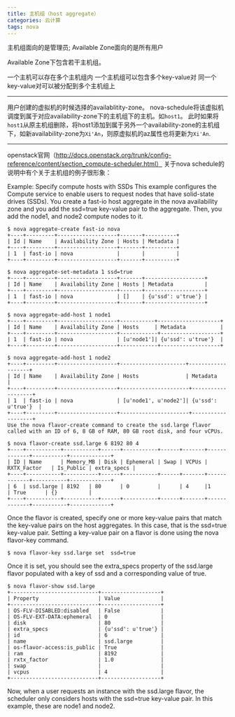 ```yaml
---
title: 主机组（host aggregate）
categories: 云计算
tags: nova
---
```


主机组面向的是管理员;
Available Zone面向的是所有用户

Available Zone下包含若干主机组。

一个主机可以存在多个主机组内
一个主机组可以包含多个key-value对
同一个key-value对可以被分配到多个主机组上



----------

用户创建的虚拟机的时候选择的availablitity-zone。
nova-schedule将该虚拟机调度到属于对应availability-zone下的主机组下的主机。如`host1`。
此时如果将`host1`从原主机组删除，将host1添加到属于另外一个availability-zone的主机组下，如新availability-zone为`Xi'An`，则原虚拟机的az属性也将更新为`Xi'An`.


----------



openstack官网（http://docs.openstack.org/trunk/config-reference/content/section_compute-scheduler.html）
关于nova schedule的说明中有个关于主机组的例子很形象：




Example: Specify compute hosts with SSDs
This example configures the Compute service to enable users to request nodes that have solid-state drives (SSDs). You create a fast-io host aggregate in the nova availability zone and you add the ssd=true key-value pair to the aggregate. Then, you add the node1, and node2 compute nodes to it.

```
$ nova aggregate-create fast-io nova
+----+---------+-------------------+-------+----------+
| Id | Name    | Availability Zone | Hosts | Metadata |
+----+---------+-------------------+-------+----------+
| 1  | fast-io | nova              |       |          |
+----+---------+-------------------+-------+----------+

$ nova aggregate-set-metadata 1 ssd=true
+----+---------+-------------------+-------+-------------------+
| Id | Name    | Availability Zone | Hosts | Metadata          |
+----+---------+-------------------+-------+-------------------+
| 1  | fast-io | nova  			   | []    | {u'ssd': u'true'} |
+----+---------+-------------------+-------+-------------------+

$ nova aggregate-add-host 1 node1
+----+---------+-------------------+-----------+--------------------+
| Id | Name    | Availability Zone | Hosts     | Metadata           |
+----+---------+-------------------+------------+-------------------+
| 1  | fast-io | nova  			   | [u'node1']| {u'ssd': u'true'}  |
+----+---------+-------------------+------------+-------------------+

$ nova aggregate-add-host 1 node2
+----+---------+-------------------+---------------------+-------------------+
| Id | Name    | Availability Zone | Hosts               | Metadata          |
+----+---------+-------------------+----------------------+-------------------+
| 1  | fast-io | nova              | [u'node1', u'node2']| {u'ssd': u'true'}  |
+----+---------+-------------------+----------------------+-------------------+
Use the nova flavor-create command to create the ssd.large flavor called with an ID of 6, 8 GB of RAM, 80 GB root disk, and four vCPUs.

$ nova flavor-create ssd.large 6 8192 80 4
+----+-----------+-----------+------+-----------+------+-------+-------------+-----------+-------------+
| ID | Name      | Memory_MB | Disk | Ephemeral | Swap | VCPUs | RXTX_Factor   | Is_Public | extra_specs |
+----+-----------+-----------+------+-----------+------+-------+-------------+-----------+-------------+
| 6  | ssd.large | 8192   | 80      | 0         |      | 4     |1              | True      | {}          |
+----+-----------+-----------+------+-----------+------+-------+-------------+-----------+-------------+
```

Once the flavor is created, specify one or more key-value pairs that match the key-value pairs on the host aggregates. In this case, that is the ssd=true key-value pair. Setting a key-value pair on a flavor is done using the nova flavor-key command.

```    
$ nova flavor-key ssd.large set  ssd=true
```

Once it is set, you should see the extra_specs property of the ssd.large flavor populated with a key of ssd and a corresponding value of true.

```
$ nova flavor-show ssd.large
+----------------------------+-------------------+
| Property                   | Value             |
+----------------------------+-------------------+
| OS-FLV-DISABLED:disabled   | False             |
| OS-FLV-EXT-DATA:ephemeral  | 0                 |
| disk                       | 80                |
| extra_specs                | {u'ssd': u'true'} |
| id                         | 6                 |
| name                       | ssd.large         |
| os-flavor-access:is_public | True              |
| ram                        | 8192              |
| rxtx_factor                | 1.0               |
| swap                       |                   |
| vcpus                      | 4                 |
+----------------------------+-------------------+
```

Now, when a user requests an instance with the ssd.large flavor, the scheduler only considers hosts with the ssd=true key-value pair. In this example, these are node1 and node2.